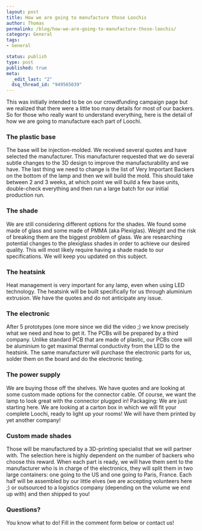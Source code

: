 ```yaml
--- 
layout: post
title: How we are going to manufacture those Loochis
author: Thomas
permalink: /blog/how-we-are-going-to-manufacture-those-loochis/
category: General
tags: 
- General

status: publish
type: post
published: true
meta: 
  _edit_last: "2"
  dsq_thread_id: "949565039"
---
```


This was initially intended to be on our crowdfunding campaign page but we realized that there were a little too many details for most of our backers. So for those who really want to understand everything, here is the detail of how we are going to manufacture each part of Loochi. 

<!-- more -->

### The plastic base

The base will be injection-molded. We received several quotes and have selected the manufacturer. This manufacturer requested that we do several subtle changes to the 3D design to improve the manufacturability and we have. The last thing we need to change is the list of Very Important Backers on the bottom of the lamp and then we will build the mold. This should take between 2 and 3 weeks, at which point we will build a few base units, double-check everything and then run a large batch for our initial production run.

### The shade

We are still considering different options for the shades. We found some made of glass and some made of PMMA (aka Plexiglas). Weight and the risk of breaking them are the biggest problem of glass. We are researching potential changes to the plexiglass shades in order to achieve our desired quality. This will most likely require having a shade made to our specifications. We will keep you updated on this subject.

### The heatsink

Heat management is very important for any lamp, even when using LED technology. The heatsink will be built specifically for us through aluminium extrusion. We have the quotes and do not anticipate any issue.

### The electronic

After 5 prototypes (one more since we did the video ;) we know precisely what we need and how to get it. The PCBs will be prepared by a third company. Unlike standard PCB that are made of plastic, our PCBs core will be aluminium to get maximal thermal conductivity from the LED to the heatsink. The same manufacturer will purchase the electronic parts for us, solder them on the board and do the electronic testing.

### The power supply

We are buying those off the shelves. We have quotes and are looking at some custom made options for the connector cable. Of course, we want the lamp to look great with the connector plugged in! Packaging: We are just starting here. We are looking at a carton box in which we will fit your complete Loochi, ready to light up your rooms! We will have them printed by yet another company!

### Custom made shades

Those will be manufactured by a 3D-printing specialist that we will partner with. The selection here is highly dependent on the number of backers who choose this reward. When each part is ready, we will have them sent to the manufacturer who is in charge of the electronics, they will split them in two large containers: one going to the US and one going to Paris, France. Each half will be assembled by our little elves (we are accepting volunteers here ;) or outsourced to a logistics company (depending on the volume we end up with) and then shipped to you!

### Questions?

You know what to do! Fill in the comment form below or contact us!
